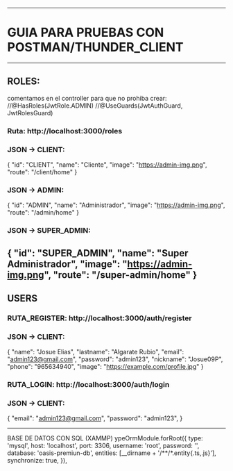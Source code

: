 ------------------------------------------------------
# GUIA PARA PRUEBAS CON POSTMAN/THUNDER_CLIENT
------------------------------------------------------
## ROLES:
comentamos en el controller para que no prohiba crear:
  //@HasRoles(JwtRole.ADMIN)
  //@UseGuards(JwtAuthGuard, JwtRolesGuard)

### Ruta: http://localhost:3000/roles

### JSON -> CLIENT:
{
  "id": "CLIENT",
  "name": "Cliente",
  "image": "https://admin-img.png",
  "route": "/client/home"
}

### JSON -> ADMIN:
{
  "id": "ADMIN",
  "name": "Administrador",
  "image": "https://admin-img.png",
  "route": "/admin/home"
}

### JSON -> SUPER_ADMIN:
{
  "id": "SUPER_ADMIN",
  "name": "Super Administrador",
  "image": "https://admin-img.png",
  "route": "/super-admin/home"
}
-------------------------------------------------------
## USERS

### RUTA_REGISTER: http://localhost:3000/auth/register
### JSON -> CLIENT:
{
  "name": "Josue Elias",
  "lastname": "Algarate Rubio",
  "email": "admin123@gmail.com",
  "password": "admin123",
  "nickname": "Josue09P",
  "phone": "965634940",
  "image": "https://example.com/profile.jpg"
}

### RUTA_LOGIN: http://localhost:3000/auth/login
### JSON -> CLIENT:
{
  "email": "admin123@gmail.com",
  "password": "admin123",
}

-------------------------------------------------------

BASE DE DATOS CON SQL (XAMMP)
ypeOrmModule.forRoot({
      type: 'mysql',
      host: 'localhost',
      port: 3306,
      username: 'root',
      password: '',
      database: 'oasis-premiun-db',
      entities: [__dirname + '/**/*.entity{.ts,.js}'],
      synchronize: true,
    }),